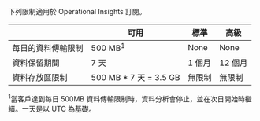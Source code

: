 
下列限制適用於 Operational Insights 訂閱。


| |可用|標準|高級|
|---|---|---|---|
|每日的資料傳輸限制|500 MB<sup>1</sup>|None|None|
|資料保留期間|7 天|1 個月|12 個月|
|資料存放區限制|500 MB * 7 天 = 3.5 GB|無限制|無限制|


<sup>1</sup>當客戶達到每日 500MB 資料傳輸限制時，資料分析會停止，並在次日開始時繼續。一天是以 UTC 為基礎。

<!---HONumber=July15_HO4-->